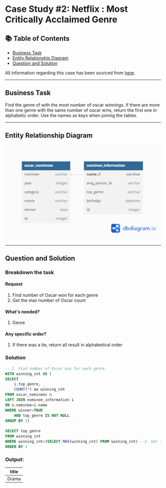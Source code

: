 # Case Study #2: Netflix : Most Critically Acclaimed Genre

## 📚 Table of Contents
- [Business Task](#business-task)
- [Entity Relationship Diagram](#entity-relationship-diagram)
- [Question and Solution](#question-and-solution)

All information regarding this case has been sourced from [here](https://platform.stratascratch.com/coding/10171-find-the-genre-of-the-person-with-the-most-number-of-oscar-winnings?code_type=1). 


***

## Business Task
Find the genre of with the most number of oscar winnings.
If there are more than one genre with the same number of oscar wins, return the first one in alphabetic order. Use the names as keys when joining the tables.
***

## Entity Relationship Diagram
![image](https://github.com/colinlim84/sql_netflix/blob/main/Netflix_ERD.png)

***

## Question and Solution

### Breakdown the task

#### Request
1. Find number of Oscar won for each genre
2. Get the max number of Oscar count

#### What's needed?
1. Genre

#### Any specific order?
1. If there was a tie, return all result in alphabetical order

### Solution
````sql
-- 1. Find number of Oscar won for each genre
WITH winning_cnt AS (
SELECT 
    i.top_genre,
    COUNT(*) as winning_cnt
FROM oscar_nominees n
LEFT JOIN nominee_information i
ON n.nominee=i.name
WHERE winner=TRUE
    AND top_genre IS NOT NULL
GROUP BY 1)

SELECT top_genre
FROM winning_cnt
WHERE winning_cnt=(SELECT MAX(winning_cnt) FROM winning_cnt) --2. Get the max number of Oscar count
ORDER BY 1

````



### Output:
| title | 
| ----------- | 
| Drama | 
